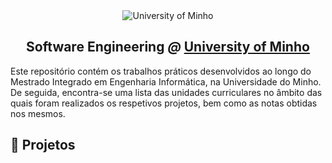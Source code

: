 <div align="center">
  <img src="https://www.eng.uminho.pt/SiteAssets/Logo.PNG" alt="University of Minho">
  <br>
  <h2>
  <strong>Software Engineering</strong>
  <em>@</em>
  <strong><a href="https://www.uminho.pt/EN/">University of Minho</a></strong>
  </h2>
</div>

Este repositório contém os trabalhos práticos desenvolvidos ao longo do Mestrado Integrado em Engenharia Informática, na Universidade do Minho.
De seguida, encontra-se uma lista das unidades curriculares no âmbito das quais foram realizados os respetivos projetos, bem como as notas obtidas nos mesmos.

## :memo: Projetos
